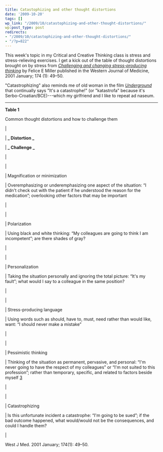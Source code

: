 ```yaml
---
title: Catastophizing and other thought distortions
date: '2009-10-20'
tags: []
wp_link: "/2009/10/catastophizing-and-other-thought-distortions/"
wp:post_type: post
redirects:
- "/2009/10/catastophizing-and-other-thought-distortions/"
- "/?p=822"
---
```


This week's topic in my Critical and Creative Thinking class is stress and stress-relieving exercises. I get a kick out of the table of thought distortions brought on by stress from [_Challenging and changing stress-producing thinking_](http://www.ncbi.nlm.nih.gov/pmc/articles/PMC1071234/) by Felice E Miller published in the Western Journal of Medicine, 2001 January; 174 (1): 49–50.

"Catastrophizing" also reminds me of old woman in the film [_Underground_](http://www.imdb.com/title/tt0114787/) that continually says "It's a catastrophe!" (or "katastrofa" because it's Serbo-Croatian/BCE)---which my girlfriend and I like to repeat ad naseum.

- - - - - -

**Table 1**

Common thought distortions and how to challenge them

|

| **_ Distortion _**

| **_ Challenge _**

|

|

| Magnification or minimization

| Overemphasizing or underemphasizing one aspect of the situation: “I didn't check out with the patient if he understood the reason for the medication”; overlooking other factors that may be important

|

|

| Polarization

| Using black and white thinking: “My colleagues are going to think I am incompetent”; are there shades of gray?

|

|

| Personalization

| Taking the situation personally and ignoring the total picture: “It's my fault”; what would I say to a colleague in the same position?

|

|

| Stress-producing language

| Using words such as should, have to, must, need rather than would like, want: “I should never make a mistake”

|

|

| Pessimistic thinking

| Thinking of the situation as permanent, pervasive, and personal: “I'm never going to have the respect of my colleagues” or “I'm not suited to this profession”; rather than temporary, specific, and related to factors beside myself [3](http://www.ncbi.nlm.nih.gov/pmc/articles/PMC1071234/#ref3)

|

|

| Catastrophizing

| Is this unfortunate incident a catastrophe: “I'm going to be sued”; if the bad outcome happened, what would/would not be the consequences, and could I handle them?

|

West J Med. 2001 January; 174(1): 49–50.

